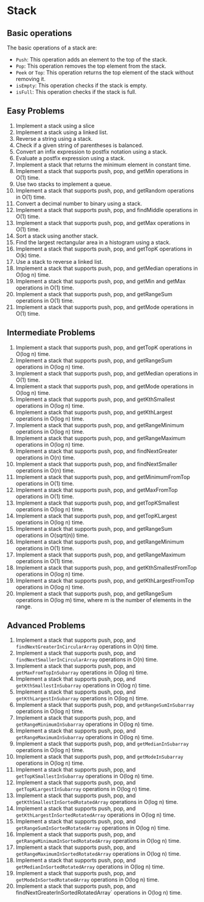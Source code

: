 # Stack

## Basic operations

The basic operations of a stack are:

* `Push`: This operation adds an element to the top of the stack.
* `Pop`: This operation removes the top element from the stack.
* `Peek` or `Top`: This operation returns the top element of the stack without removing it.
* `isEmpty`: This operation checks if the stack is empty.
* `isFull`: This operation checks if the stack is full.

## Easy Problems

1. Implement a stack using a slice 
1. Implement a stack using a linked list.
1. Reverse a string using a stack.
1. Check if a given string of parentheses is balanced.
1. Convert an infix expression to postfix notation using a stack.
1. Evaluate a postfix expression using a stack.
1. Implement a stack that returns the minimum element in constant time.
1. Implement a stack that supports push, pop, and getMin operations in O(1) time.
1. Use two stacks to implement a queue.
1. Implement a stack that supports push, pop, and getRandom operations in O(1) time.
1. Convert a decimal number to binary using a stack.
1. Implement a stack that supports push, pop, and findMiddle operations in O(1) time.
1. Implement a stack that supports push, pop, and getMax operations in O(1) time.
1. Sort a stack using another stack.
1. Find the largest rectangular area in a histogram using a stack.
1. Implement a stack that supports push, pop, and getTopK operations in O(k) time.
1. Use a stack to reverse a linked list.
1. Implement a stack that supports push, pop, and getMedian operations in O(log n) time.
1. Implement a stack that supports push, pop, and getMin and getMax operations in O(1) time.
1. Implement a stack that supports push, pop, and getRangeSum operations in O(1) time.
1. Implement a stack that supports push, pop, and getMode operations in O(1) time.

## Intermediate Problems

1. Implement a stack that supports push, pop, and getTopK operations in O(log n) time.
1. Implement a stack that supports push, pop, and getRangeSum operations in O(log n) time.
1. Implement a stack that supports push, pop, and getMedian operations in O(1) time.
1. Implement a stack that supports push, pop, and getMode operations in O(log n) time.
1. Implement a stack that supports push, pop, and getKthSmallest operations in O(log n) time.
1. Implement a stack that supports push, pop, and getKthLargest operations in O(log n) time.
1. Implement a stack that supports push, pop, and getRangeMinimum operations in O(log n) time.
1. Implement a stack that supports push, pop, and getRangeMaximum operations in O(log n) time.
1. Implement a stack that supports push, pop, and findNextGreater operations in O(n) time.
1. Implement a stack that supports push, pop, and findNextSmaller operations in O(n) time.
1. Implement a stack that supports push, pop, and getMinimumFromTop operations in O(1) time.
1. Implement a stack that supports push, pop, and getMaxFromTop operations in O(1) time.
1. Implement a stack that supports push, pop, and getTopKSmallest operations in O(log n) time.
1. Implement a stack that supports push, pop, and getTopKLargest operations in O(log n) time.
1. Implement a stack that supports push, pop, and getRangeSum operations in O(sqrt(n)) time.
1. Implement a stack that supports push, pop, and getRangeMinimum operations in O(1) time.
1. Implement a stack that supports push, pop, and getRangeMaximum operations in O(1) time.
1. Implement a stack that supports push, pop, and getKthSmallestFromTop operations in O(log n) time.
1. Implement a stack that supports push, pop, and getKthLargestFromTop operations in O(log n) time.
1. Implement a stack that supports push, pop, and getRangeSum operations in O(log m) time, where m is the number of elements in the range.

## Advanced Problems

1. Implement a stack that supports push, pop, and `findNextGreaterInCircularArray` operations in O(n) time.
1. Implement a stack that supports push, pop, and `findNextSmallerInCircularArray` operations in O(n) time.
1. Implement a stack that supports push, pop, and `getMaxFromTopInSubarray` operations in O(log n) time.
1. Implement a stack that supports push, pop, and `getKthSmallestInSubarray` operations in O(log n) time.
1. Implement a stack that supports push, pop, and `getKthLargestInSubarray` operations in O(log n) time.
1. Implement a stack that supports push, pop, and `getRangeSumInSubarray` operations in O(log n) time.
1. Implement a stack that supports push, pop, and `getRangeMinimumInSubarray` operations in O(log n) time.
1. Implement a stack that supports push, pop, and `getRangeMaximumInSubarray` operations in O(log n) time.
1. Implement a stack that supports push, pop, and `getMedianInSubarray` operations in O(log n) time.
1. Implement a stack that supports push, pop, and `getModeInSubarray` operations in O(log n) time.
1. Implement a stack that supports push, pop, and `getTopKSmallestInSubarray` operations in O(log n) time.
1. Implement a stack that supports push, pop, and `getTopKLargestInSubarray` operations in O(log n) time.
1. Implement a stack that supports push, pop, and `getKthSmallestInSortedRotatedArray` operations in O(log n) time.
1. Implement a stack that supports push, pop, and `getKthLargestInSortedRotatedArray` operations in O(log n) time.
1. Implement a stack that supports push, pop, and `getRangeSumInSortedRotatedArray` operations in O(log n) time.
1. Implement a stack that supports push, pop, and `getRangeMinimumInSortedRotatedArray` operations in O(log n) time.
1. Implement a stack that supports push, pop, and `getRangeMaximumInSortedRotatedArray` operations in O(log n) time.
1. Implement a stack that supports push, pop, and `getMedianInSortedRotatedArray` operations in O(log n) time.
1. Implement a stack that supports push, pop, and `getModeInSortedRotatedArray` operations in O(log n) time.
1. Implement a stack that supports push, pop, and findNextGreaterInSortedRotatedArray` operations in O(log n) time.
